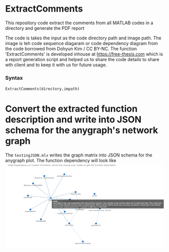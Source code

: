 # ExtractComments
This repository code extract the comments from all MATLAB codes in a directory and generate the PDF report

The code is takes the input as the code directory path and image path. The image is teh code sequence diagaram or code dependency diagram from the code borrowed from Dohyun Kim / CC BY-NC. The function 'ExtractComments' is developed inhouse at https://free-thesis.com which is a report generation script and helped us to share the code details to share wth client and to keep it with us for future usage. 

### Syntax
```
ExtractComments(directory,impath)
```
# Convert the extracted function description and write into JSON schema for the anygraph's network graph
The `testingJSON.mlx` writes the graph matrix into JSON schema for the anygraph plot. The function dependency will look like
![Code Dependency Network Graph](https://github.com/earthat/ExtractComments/blob/main/html/CodeDependencyGraph.png)

